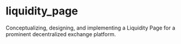 # liquidity_page
Conceptualizing, designing, and implementing a Liquidity Page for a prominent decentralized exchange platform.
